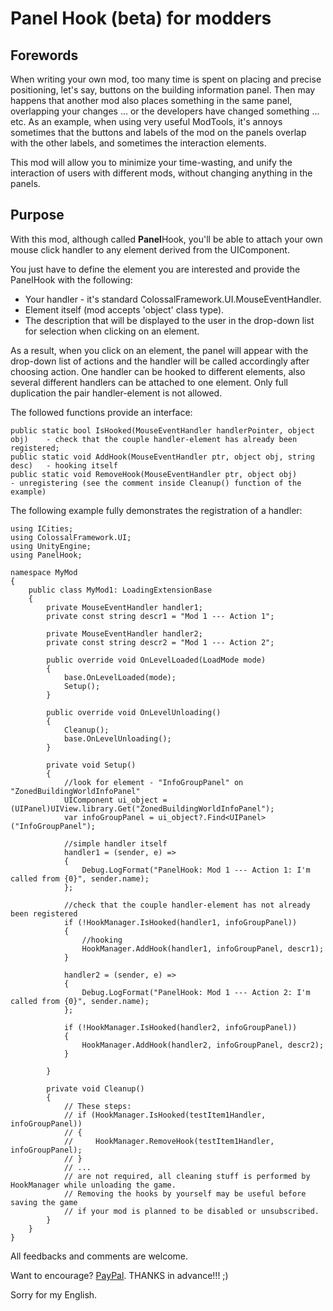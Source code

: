 # Panel Hook (beta) for modders

## Forewords
When writing your own mod, too many time is spent on placing and precise positioning, let's say, buttons on the building information panel.
Then may happens that another mod also places something in the same panel, overlapping your changes ... or the developers have changed something ... etc.
As an example, when using very useful ModTools, it's annoys sometimes that the buttons and labels of the mod on the panels overlap with the other labels, and sometimes the interaction elements.

This mod will allow you to minimize your time-wasting, and unify the interaction of users with different mods, without changing anything in the panels.

## Purpose
With this mod, although called **Panel**Hook, you'll be able to attach your own mouse click handler to any element derived from the UIComponent.

You just have to define the element you are interested and provide the PanelHook with the following:
- Your handler - it's standard ColossalFramework.UI.MouseEventHandler.
- Element itself (mod accepts 'object' class type).
- The description that will be displayed to the user in the drop-down list for selection when clicking on an element.

As a result, when you click on an element, the panel will appear with the drop-down list of actions and the handler will be called accordingly after choosing action.
One handler can be hooked to different elements, also several different handlers can be attached to one element.
Only full duplication the pair handler-element is not allowed.

The followed functions provide an interface:
```
public static bool IsHooked(MouseEventHandler handlerPointer, object obj)    - check that the couple handler-element has already been registered;
public static void AddHook(MouseEventHandler ptr, object obj, string desc)   - hooking itself 
public static void RemoveHook(MouseEventHandler ptr, object obj)             - unregistering (see the comment inside Cleanup() function of the example)
```
The following example fully demonstrates the registration of a handler:
```
using ICities;
using ColossalFramework.UI;
using UnityEngine;
using PanelHook;

namespace MyMod
{
    public class MyMod1: LoadingExtensionBase
    {
        private MouseEventHandler handler1;
        private const string descr1 = "Mod 1 --- Action 1";

        private MouseEventHandler handler2;
        private const string descr2 = "Mod 1 --- Action 2";

        public override void OnLevelLoaded(LoadMode mode)
        {
            base.OnLevelLoaded(mode);
            Setup();
        }

        public override void OnLevelUnloading()
        {
            Cleanup();
            base.OnLevelUnloading();
        }

        private void Setup()
        {
            //look for element - "InfoGroupPanel" on "ZonedBuildingWorldInfoPanel"
			UIComponent ui_object = (UIPanel)UIView.library.Get("ZonedBuildingWorldInfoPanel");
            var infoGroupPanel = ui_object?.Find<UIPanel>("InfoGroupPanel");

            //simple handler itself
			handler1 = (sender, e) =>
            {
                Debug.LogFormat("PanelHook: Mod 1 --- Action 1: I'm called from {0}", sender.name);
            };

            //check that the couple handler-element has not already been registered
			if (!HookManager.IsHooked(handler1, infoGroupPanel))
            {
                //hooking
				HookManager.AddHook(handler1, infoGroupPanel, descr1);
            }

            handler2 = (sender, e) =>
            {
                Debug.LogFormat("PanelHook: Mod 1 --- Action 2: I'm called from {0}", sender.name);
            };

            if (!HookManager.IsHooked(handler2, infoGroupPanel))
            {
                HookManager.AddHook(handler2, infoGroupPanel, descr2);
            }

        }

        private void Cleanup()
        {
            // These steps:
            // if (HookManager.IsHooked(testItem1Handler, infoGroupPanel))
            // {
            //     HookManager.RemoveHook(testItem1Handler, infoGroupPanel);
            // }
            // ...
            // are not required, all cleaning stuff is performed by HookManager while unloading the game.
            // Removing the hooks by yourself may be useful before saving the game
            // if your mod is planned to be disabled or unsubscribed.
        }
    }
}
```
All feedbacks and comments are welcome.

Want to encourage? [PayPal](https://www.paypal.me/vpoteryaev]PayPal). THANKS in advance!!! ;)

Sorry for my English.

